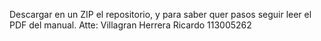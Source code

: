 Descargar en un ZIP el repositorio, y para saber quer pasos seguir leer el PDF del manual.
Atte: Villagran Herrera Ricardo 113005262
